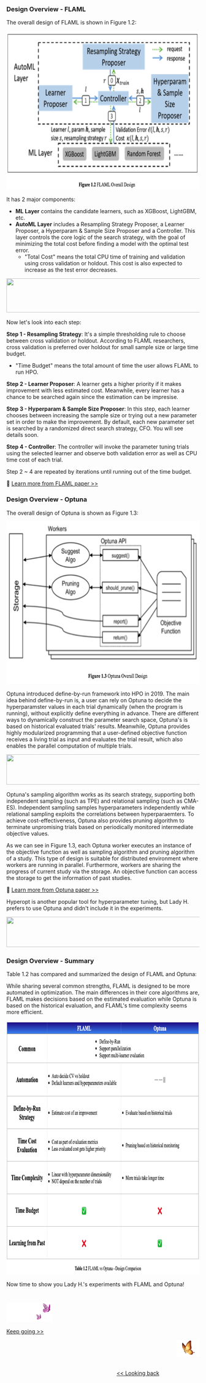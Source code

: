 ### Design Overview - FLAML

The overall design of FLAML is shown in Figure 1.2:

<p align="center">
<img src="https://github.com/lady-h-world/My_Garden/blob/main/images/Lotus_Queen_images/FLAML_design.png" width="732" height="414" />
</p>

It has 2 major components:
* <b>ML Layer</b> contains the candidate learners, such as XGBoost, LightGBM, etc.
* <b>AutoML Layer</b> includes a Resampling Strategy Proposer, a Learner Proposer, a Hyperparam & Sample Size Proposer and a Controller. This layer controls the core logic of the search strategy, with the goal of minimizing the total cost before finding a model with the optimal test error.
  * "Total Cost" means the total CPU time of training and validation using cross validation or holdout. This cost is also expected to increase as the test error decreases.

<p align="left">
<img src="https://github.com/lady-h-world/My_Garden/blob/main/images/notes/search_strategy.png" width="866" height="89" />
</p>

Now let's look into each step:

<b>Step 1 - Resampling Strategy</b>: It's a simple thresholding rule to choose between cross validation or holdout. According to FLAML researchers, cross validation is preferred over holdout for small sample size or large time budget.
* "Time Budget" means the total amount of time the user allows FLAML to run HPO.

<b>Step 2 - Learner Proposer</b>: A learner gets a higher priority if it makes improvement with less estimated cost. Meanwhile, every learner has a chance to be searched again since the estimation can be impresise.

<b>Step 3 - Hyperparam & Sample Size Proposer</b>: In this step, each learner chooses between increasing the sample size or trying out a new parameter set in order to make the improvement. By default, each new parameter set is searched by a randomized direct search strategy, CFO. You will see details soon.

<b>Step 4 - Controller</b>: The controller will invoke the parameter tuning trials using the selected learner and observe both validation error as well as CPU time cost of each trial.

Step 2 ~ 4 are repeated by iterations until running out of the time budget.

🌻 [Learn more from FLAML paper >>][1]


### Design Overview - Optuna

The overall design of Optuna is shown as Figure 1.3:

<p align="center">
<img src="https://github.com/lady-h-world/My_Garden/blob/main/images/Lotus_Queen_images/optuna_design.png" width="678" height="424" />
</p>

Optuna introduced define-by-run framework into HPO in 2019. The main idea behind define-by-run is, a user can rely on Optuna to decide the hyperparamster values in each trial dynamically (when the program is running), without explicitly define everything in advance. There are different ways to dynamically construct the parameter search space, Optuna's is based on historical evaluated trials' results. Meanwhile, Optuna provides highly modularized programming that a user-defined objective function receives a living trial as input and evaluates the trial result, which also enables the parallel computation of multiple trials.

<p align="left">
<img src="https://github.com/lady-h-world/My_Garden/blob/main/images/notes/trial_and_study.png" width="766" height="79" />
</p>

Optuna's sampling algorithm works as its search strategy, supporting both independent sampling (such as TPE) and relational sampling (such as CMA-ES). Independent sampling samples hyperparameters independently while relational sampling exploits the correlations between hyperparaemters. To achieve cost-effectiveness, Optuna also provides pruning algorithm to terminate unpromising trials based on periodically monitored intermediate objective values.

As we can see in Figure 1.3, each Optuna worker executes an instance of the objective function as well as sampling algorithm and pruning algorithm of a study. This type of design is suitable for distributed environment where workers are running in parallel. Furthermore, workers are sharing the progress of current study via the storage. An objective function can access the storage to get the information of past studies.

🌻 [Learn more from Optuna paper >>][4]

Hyperopt is another popular tool for hyperparameter tuning, but Lady H. prefers to use Optuna and didn't include it in the experiments.

<p align="left">
<img src="https://github.com/lady-h-world/My_Garden/blob/main/images/notes/why_not_hyperopt.png" width="766" height="79" />
</p>


### Design Overview - Summary

Table 1.2 has compared and summarized the design of FLAML and Optuna:

While sharing several common strengths, FLAML is designed to be more automated in optimization. The main differences in their core algorithms are, FLAML makes decisions based on the estimated evaluation while Optuna is based on the historical evaluation, and FLAML's time complexity seems more efficient.

<p align="center">
<img src="https://github.com/lady-h-world/My_Garden/blob/main/images/Lotus_Queen_images/flaml_vs_optuna_design_diff.png" width="901" height="663" />
</p>

Now time to show you Lady H.'s experiments with FLAML and Optuna!

#
<p align="left">
<img src="https://github.com/lady-h-world/My_Garden/blob/main/images/follow_us.png" width="120" height="50" />
</p>

[Keep going >>][2]

<p align="right">
<img src="https://github.com/lady-h-world/My_Garden/blob/main/images/going_back.png" width="60" height="44" />
</p>

&nbsp;&nbsp;&nbsp;&nbsp;&nbsp;&nbsp;&nbsp;&nbsp;&nbsp;&nbsp;&nbsp;&nbsp;&nbsp;&nbsp;&nbsp;&nbsp;&nbsp;&nbsp;&nbsp;&nbsp;&nbsp;&nbsp;&nbsp;&nbsp;&nbsp;&nbsp;&nbsp;&nbsp;&nbsp;&nbsp;&nbsp;&nbsp;&nbsp;&nbsp;&nbsp;&nbsp;&nbsp;&nbsp;&nbsp;&nbsp;&nbsp;&nbsp;&nbsp;&nbsp;&nbsp;&nbsp;&nbsp;&nbsp;&nbsp;&nbsp;&nbsp;&nbsp;&nbsp;&nbsp;&nbsp;&nbsp;&nbsp;&nbsp;&nbsp;&nbsp;&nbsp;&nbsp;&nbsp;&nbsp;&nbsp;&nbsp;&nbsp;&nbsp;&nbsp;&nbsp;&nbsp;&nbsp;&nbsp;&nbsp;&nbsp;&nbsp;&nbsp;&nbsp;&nbsp;&nbsp;&nbsp;&nbsp;&nbsp;&nbsp;&nbsp;&nbsp;&nbsp;&nbsp;&nbsp;&nbsp;&nbsp;&nbsp;&nbsp;&nbsp;&nbsp;&nbsp;&nbsp;&nbsp;&nbsp;&nbsp;&nbsp;&nbsp;&nbsp;&nbsp;&nbsp;&nbsp;&nbsp;&nbsp;&nbsp;&nbsp;&nbsp;&nbsp;&nbsp;&nbsp;&nbsp;&nbsp;&nbsp;&nbsp;&nbsp;&nbsp;&nbsp;&nbsp;&nbsp;&nbsp;&nbsp;&nbsp;&nbsp;&nbsp;&nbsp;&nbsp;&nbsp;&nbsp;&nbsp;&nbsp;&nbsp;&nbsp;&nbsp;&nbsp;&nbsp;&nbsp;&nbsp;&nbsp;&nbsp;&nbsp;&nbsp;&nbsp;&nbsp;&nbsp;&nbsp;&nbsp;&nbsp;&nbsp;&nbsp;&nbsp;&nbsp;&nbsp;&nbsp;&nbsp;&nbsp;&nbsp;&nbsp;&nbsp;&nbsp;&nbsp;&nbsp;&nbsp;&nbsp;&nbsp;&nbsp;&nbsp;&nbsp;&nbsp;&nbsp;&nbsp;&nbsp;&nbsp;&nbsp;&nbsp;&nbsp;&nbsp;&nbsp;&nbsp;&nbsp;&nbsp;&nbsp;&nbsp;&nbsp;&nbsp;&nbsp;&nbsp;&nbsp;&nbsp;&nbsp;&nbsp;&nbsp;&nbsp;&nbsp;&nbsp;&nbsp;&nbsp;&nbsp;[<< Looking back][3]
 



[1]:https://www.microsoft.com/en-us/research/publication/flaml-a-fast-and-lightweight-automl-library/
[2]:https://github.com/lady-h-world/My_Garden/blob/main/reading_pages/Lotus_Queen/param_tuning_3.md
[3]:https://github.com/lady-h-world/My_Garden/blob/main/reading_pages/Lotus_Queen/param_tuning_1.md
[4]:https://arxiv.org/abs/1907.10902
